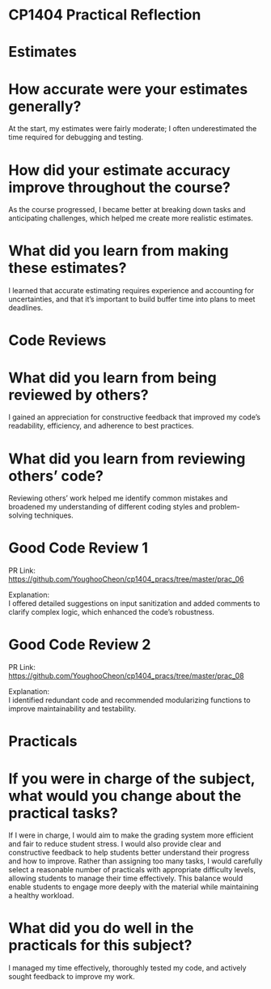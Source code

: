 # CP1404 Practical Reflection

# Estimates

# How accurate were your estimates generally?  

At the start, my estimates were fairly moderate; I often underestimated the time required for debugging and testing.

# How did your estimate accuracy improve throughout the course?  
As the course progressed, I became better at breaking down tasks and anticipating challenges, which helped me create more realistic estimates.

# What did you learn from making these estimates?
I learned that accurate estimating requires experience and accounting for uncertainties, and that it’s important to build buffer time into plans to meet deadlines.

# Code Reviews

# What did you learn from being reviewed by others?  
I gained an appreciation for constructive feedback that improved my code’s readability, efficiency, and adherence to best practices.

# What did you learn from reviewing others’ code?  
Reviewing others’ work helped me identify common mistakes and broadened my understanding of different coding styles and problem-solving techniques.

# Good Code Review 1

PR Link: https://github.com/YoughooCheon/cp1404_pracs/tree/master/prac_06

Explanation:  
I offered detailed suggestions on input sanitization and added comments to clarify complex logic,
which enhanced the code’s robustness.

# Good Code Review 2

PR Link: https://github.com/YoughooCheon/cp1404_pracs/tree/master/prac_08

Explanation:  
I identified redundant code and recommended modularizing functions to improve maintainability and testability.

# Practicals

# If you were in charge of the subject, what would you change about the practical tasks?
If I were in charge, I would aim to make the grading system more efficient and fair to reduce student stress.
I would also provide clear and constructive feedback to help students better understand their progress and how to improve.
Rather than assigning too many tasks, I would carefully select a reasonable number of practicals with appropriate difficulty levels, allowing students to manage their time effectively.
This balance would enable students to engage more deeply with the material while maintaining a healthy workload.

# What did you do well in the practicals for this subject? 
I managed my time effectively, thoroughly tested my code, and actively sought feedback to improve my work.
